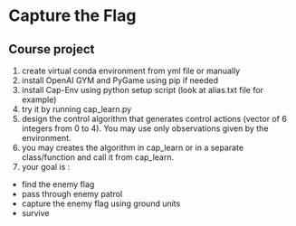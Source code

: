 # Capture the Flag
## Course project

1) create virtual conda environment from yml file or manually
2) install OpenAI GYM and PyGame using pip if needed
3) install Cap-Env using python setup script (look at alias.txt file for example)
4) try it by running cap_learn.py
5) design the control algorithm that generates control actions (vector of 6 integers from 0 to 4). You may use only observations given by the environment.
6) you may creates the algorithm in cap_learn or in a separate class/function and call it from cap_learn.
7) your goal is :
  * find the enemy flag
  * pass through enemy patrol
  * capture the enemy flag using ground units
  * survive
